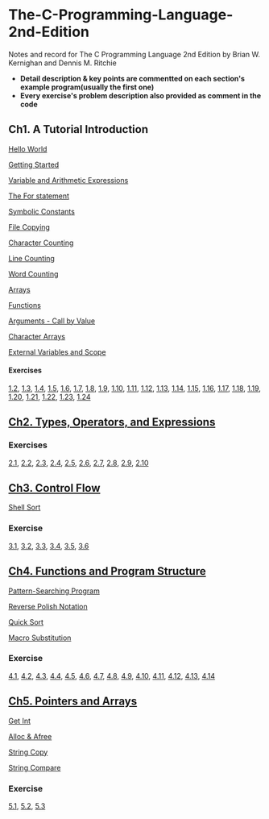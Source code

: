 # The-C-Programming-Language-2nd-Edition

Notes and record for The C Programming Language 2nd Edition by Brian W. Kernighan and Dennis M. Ritchie

- **Detail description & key points are commentted on each section's example program(usually the first one)**
- **Every exercise's problem description also provided as comment in the code**

## Ch1. A Tutorial Introduction

[Hello World](./ch1/hello_world.c)

[Getting Started](./ch1/hello_world.c)

[Variable and Arithmetic Expressions](./ch1/f_to_c.c)

[The For statement](./ch1/exercise5.c)

[Symbolic Constants](./ch1/f_to_c_symbolic_constant.c)

[File Copying](./ch1/file_copying.c)

[Character Counting](./ch1/char_count.c)

[Line Counting](./ch1/line_count.c)

[Word Counting](./ch1/word_count.c)

[Arrays](./ch1/digits_count.c)

[Functions](./ch1/power.c)

[Arguments - Call by Value](./ch1/arguments_call_by_value.md)

[Character Arrays](./ch1/print_longest_line.c)

[External Variables and Scope](./ch1/print_longest_line_external.c)

#### Exercises

[1.2](./ch1/exercise2.c), [1.3](./ch1/exercise3.c), [1.4](./ch1/exercise4.c), [1.5](./ch1/exercise5.c), [1.6](./ch1/exercise6.c), [1.7](./ch1/exercise7.c), [1.8](./ch1/exercise8.c), [1.9](./ch1/exercise9.c), [1.10](./ch1/exercise10.c), [1.11](./ch1/exercise11.c), [1.12](./ch1/exercise12.c), [1.13](./ch1/exercise13.c), [1.14](./ch1/exercise14.c), [1.15](./ch1/exercise15.c), [1.16](./ch1/exercise16.c), [1.17](./ch1/exercise17.c), [1.18](./ch1/exercise18.c), [1.19](./ch1/exercise19.c), [1.20](./ch1/exercise20.c), [1.21](./ch1/exercise21.c), [1.22](./ch1/exercise22.c), [1.23](./ch1/exercise23.c), [1.24](./ch1/exercise24.c)

## [Ch2. Types, Operators, and Expressions](./ch2/ch2.md)

### Exercises

[2.1](./ch2/exercise1.c), [2.2](./ch2/exercise2.c), [2.3](./ch2/exercise3.c), [2.4](./ch2/exercise4.c), [2.5](./ch2/exercise5.c), [2.6](./ch2/exercise6.c), [2.7](./ch2/exercise7.c), [2.8](./ch2/exercise8.c), [2.9](./ch2/exercise9.c), [2.10](./ch2/exercise10.c)


## [Ch3. Control Flow](./ch3/ch3.md)

[Shell Sort](./ch3/shellsort.c)

### Exercise

[3.1](./ch3/exercise1.c), [3.2](./ch3/exercise2.c), [3.3](./ch3/exercise3.c), [3.4](./ch3/exercise4.c), [3.5](./ch3/exercise5.c), [3.6](./ch3/exercise6.c)


## [Ch4. Functions and Program Structure](./ch4/ch4.md)

[Pattern-Searching Program](./ch4/basic_func_example.c)

[Reverse Polish Notation](./ch4/reverse_polish_notation.c)

[Quick Sort](./ch4/qsort.c)

[Macro Substitution](./ch4/macro_substitution.c)

### Exercise

[4.1](./ch4/exercise1.c), [4.2](./ch4/exercise2.c), [4.3](./ch4/exercise3.c), [4.4](./ch4/exercise4.c), [4.5](./ch4/exercise5.c), [4.6](./ch4/exercise6.c), [4.7](./ch4/exercise7.c), [4.8](./ch4/exercise8.c), [4.9](./ch4/exercise9.c), [4.10](./ch4/exercise10.c), [4.11](./ch4/exercise11.c), [4.12](./ch4/exercise12.c), [4.13](./ch4/exercise13.c), [4.14](./ch4/exercise14.c)


## [Ch5. Pointers and Arrays](./ch5/pointers_and_arrays.md)

[Get Int](./ch5/getint.c)

[Alloc & Afree](./ch5/alloc_afree.c)

[String Copy](./ch5/strcpy.c)

[String Compare](./ch5/strcmp.c)

### Exercise

[5.1](./ch5/exercise1.c), [5.2](./ch5/exercise2.c), [5.3](./ch5/exercise3.c)
